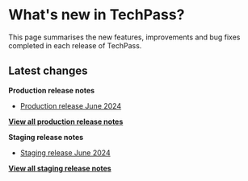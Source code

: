 # What's new in TechPass?

This page summarises the new features, improvements and bug fixes completed in each release of TechPass.

## Latest changes

**Production release notes**
- [Production release June 2024](whats-new/production-release-notes?id=june-2024)

 [**View all production release notes**](/whats-new/production-release-notes)


**Staging release notes**
- [Staging release June 2024](whats-new/staging-release-notes?id=june-2024)

 [**View all staging release notes**](/whats-new/staging-release-notes)
